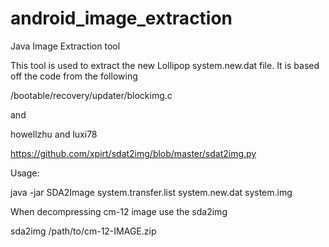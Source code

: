 # android_image_extraction
Java Image Extraction tool

This tool is used to extract the new Lollipop system.new.dat file.  It is based off the code from the following

 /bootable/recovery/updater/blockimg.c

and

howellzhu and luxi78

https://github.com/xpirt/sdat2img/blob/master/sdat2img.py


Usage:

java -jar SDA2Image system.transfer.list system.new.dat system.img

When decompressing cm-12 image use the sda2img

sda2img /path/to/cm-12-IMAGE.zip


